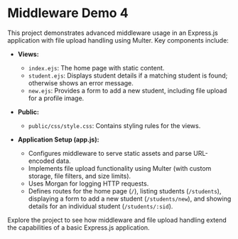 # Middleware Demo 4

This project demonstrates advanced middleware usage in an Express.js application with file upload handling using Multer. Key components include:

- **Views:**
  - `index.ejs`: The home page with static content.
  - `student.ejs`: Displays student details if a matching student is found; otherwise shows an error message.
  - `new.ejs`: Provides a form to add a new student, including file upload for a profile image.
  
- **Public:**
  - `public/css/style.css`: Contains styling rules for the views.
  
- **Application Setup (app.js):**
  - Configures middleware to serve static assets and parse URL-encoded data.
  - Implements file upload functionality using Multer (with custom storage, file filters, and size limits).
  - Uses Morgan for logging HTTP requests.
  - Defines routes for the home page (`/`), listing students (`/students`), displaying a form to add a new student (`/students/new`), and showing details for an individual student (`/students/:sid`).

Explore the project to see how middleware and file upload handling extend the capabilities of a basic Express.js application.
